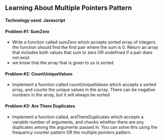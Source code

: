 ## Learning About Multiple Pointers Pattern 
#### Technology used: Javascript 

#### Problem #1: SumZero
- Write a function called sumZero which accepts sorted array of integers. the function should find the first pair where the sum is 0. Return an array that includes both values that sum to zero OR undefined if a pair does not exist 
- we know that the array that is given to us is sorted

#### Problem #2: CountUniqueValues
- Implement a function called countUniqueValues which accepts a sorted array, and counts the unique values in the array. There can be negative numbers in the array, but it will always be sorted 

#### Problem #3: Are There Duplicates 
- Implement a function called, areThereDuplicates which accepts a variable number of arguments, and checks whether there are any duplicates among the arguments passed in.  You can solve this using the frequency counter pattern OR the multiple pointers pattern.
